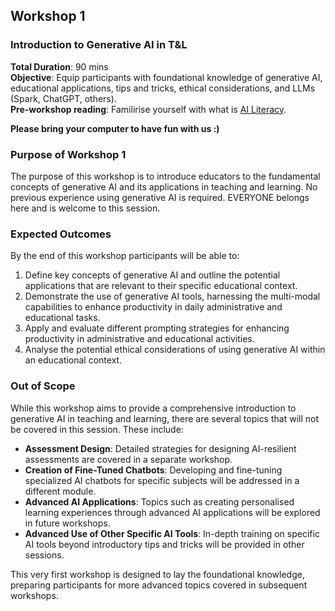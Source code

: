 ## Workshop 1

### Introduction to Generative AI in T&L

**Total Duration**: 90 mins  
**Objective**: Equip participants with foundational knowledge of generative AI, educational applications, tips and tricks, ethical considerations, and LLMs (Spark, ChatGPT, others).  
**Pre-workshop reading**: Familirise yourself with what is [AI Literacy](../extras/ailiteracy.md). 

**Please bring your computer to have fun with us :)**  


### Purpose of Workshop 1

The purpose of this workshop is to introduce educators to the fundamental concepts of generative AI and its applications in teaching and learning. No previous experience using generative AI is required. EVERYONE belongs here and is welcome to this session. 

### Expected Outcomes

By the end of this workshop participants will be able to:

1. Define key concepts of generative AI and outline the potential applications that are relevant to their specific educational context.
2. Demonstrate the use of generative AI tools, harnessing the multi-modal capabilities to enhance productivity in daily administrative and educational tasks.
3. Apply and evaluate different prompting strategies for enhancing productivity in administrative and educational activities.
4. Analyse the potential ethical considerations of using generative AI within an educational context.

### Out of Scope

While this workshop aims to provide a comprehensive introduction to generative AI in teaching and learning, there are several topics that will not be covered in this session. These include:

- **Assessment Design**: Detailed strategies for designing AI-resilient assessments are covered in a separate workshop.
- **Creation of Fine-Tuned Chatbots**: Developing and fine-tuning specialized AI chatbots for specific subjects will be addressed in a different module.
- **Advanced AI Applications**: Topics such as creating personalised learning experiences through advanced AI applications will be explored in future workshops.
- **Advanced Use of Other Specific AI Tools**: In-depth training on specific AI tools beyond introductory tips and tricks will be provided in other sessions.

This very first workshop is designed to lay the foundational knowledge, preparing participants for more advanced topics covered in subsequent workshops.
